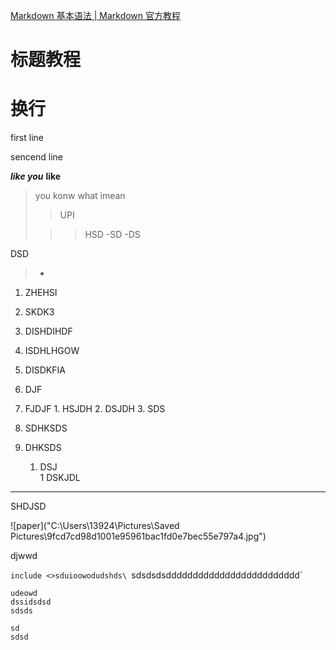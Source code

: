 [Markdown 基本语法 | Markdown 官方教程](https://markdown.com.cn/basic-syntax/)

# 标题教程

# 换行

first line  

sencend line  

***like you***
**like**

> you konw what imean
> >UPI
> 
> >>HSD
> -SD
> >-DS





DSD
>-

1. ZHEHSI
2. SKDK3
3. DISHDIHDF
4. ISDHLHGOW
5. DISDKFIA

1. DJF
2. FJDJF
		1. HSJDH
		2. DSJDH
		3. SDS
3. SDHKSDS
4. DHKSDS 
	1. DSJ\
	1
DSKJDL
***

SHDJSD

![paper]("C:\Users\13924\Pictures\Saved Pictures\9fcd7cd98d1001e95961bac1fd0e7bec55e797a4.jpg")






>






djwwd


`include <>sduioowodudshds\
`sdsdsdsddddddddddddddddddddddddd`
```
udeowd
dssidsdsd
sdsds

sd
sdsd
```